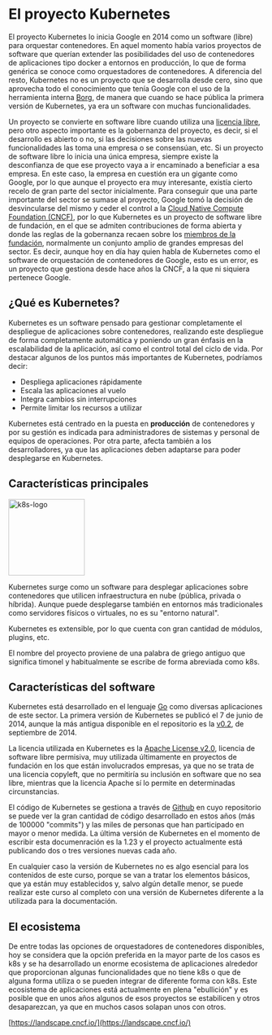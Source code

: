 # El proyecto Kubernetes

El proyecto Kubernetes lo inicia Google en 2014 como un software
(libre) para orquestar contenedores. En aquel momento había varios
proyectos de software que querían extender las posibilidades del uso
de contenedores de aplicaciones tipo docker a entornos en producción,
lo que de forma genérica se conoce como orquestadores de
contenedores. A diferencia del resto, Kubernetes no es un proyecto que
se desarrolla desde cero, sino que aprovecha todo el conocimiento que
tenía Google con el uso de la herramienta interna
[Borg](https://kubernetes.io/blog/2015/04/borg-predecessor-to-kubernetes/),
de manera que cuando se hace pública la primera versión de Kubernetes,
ya era un software con muchas funcionalidades.

Un proyecto se convierte en software libre cuando utiliza una
[licencia libre](https://opensource.org/licenses/category), pero otro
aspecto importante es la gobernanza del proyecto, es decir, si el
desarrollo es abierto o no, si las decisiones sobre las nuevas
funcionalidades las toma una empresa o se consensúan, etc. Si un
proyecto de software libre lo inicia una única empresa, siempre existe
la desconfianza de que ese proyecto vaya a ir encaminado a beneficiar
a esa empresa. En este caso, la empresa en cuestión era un gigante
como Google, por lo que aunque el proyecto era muy interesante,
existía cierto recelo de gran parte del sector inicialmente. Para
conseguir que una parte importante del sector se sumase al proyecto,
Google tomó la decisión de desvincularse del mismo y ceder el control
a la [Cloud Native Compute Foundation (CNCF)](https://www.cncf.io/),
por lo que Kubernetes es un proyecto de software libre de fundación,
en el que se admiten contribuciones de forma abierta y donde las reglas de
la gobernanza recaen sobre los [miembros de la
fundación](https://www.cncf.io/about/members/), normalmente un
conjunto amplio de grandes empresas del sector. Es decir, aunque hoy
en día hay quien habla de Kubernetes como el software de orquestación
de contenedores de Google, esto es un error, es un proyecto que
gestiona desde hace años la CNCF, a la que ni siquiera pertenece
Google.

## ¿Qué es Kubernetes?

Kubernetes es un software pensado para gestionar completamente el
despliegue de aplicaciones sobre contenedores, realizando este
despliegue de forma completamente automática y poniendo un gran
énfasis en la escalabilidad de la aplicación, así como el control
total del ciclo de vida. Por destacar algunos de los puntos más
importantes de Kubernetes, podríamos decir:

* Despliega aplicaciones rápidamente
* Escala las aplicaciones al vuelo
* Integra cambios sin interrupciones
* Permite limitar los recursos a utilizar

Kubernetes está centrado en la puesta en **producción** de
contenedores y por su gestión es indicada para administradores de
sistemas y personal de equipos de operaciones. Por otra parte, afecta también
a los desarrolladores, ya que las aplicaciones deben adaptarse para
poder desplegarse en Kubernetes.

## Características principales

<img src="https://github.com/iesgn/curso_kubernetes_cep/raw/main/modulo1/img/logo.png" alt="k8s-logo" width="150" />

Kubernetes surge como un software para desplegar aplicaciones sobre
contenedores que utilicen infraestructura en nube (pública, privada o
híbrida). Aunque puede desplegarse también en entornos más
tradicionales como servidores físicos o virtuales, no es su "entorno
natural".

Kubernetes es extensible, por lo que cuenta con gran cantidad de
módulos, plugins, etc.

El nombre del proyecto proviene de una palabra de griego antiguo que
significa timonel y habitualmente se escribe de forma abreviada como
k8s.

## Características del software

Kubernetes está desarrollado en el lenguaje [Go](https://golang.org/)
como diversas aplicaciones de este sector. La primera versión de
Kubernetes se publicó el 7 de junio de 2014, aunque la más antigua
disponible en el repositorio es la
[v0.2](https://github.com/kubernetes/kubernetes/releases/tag/v0.2), de
septiembre de 2014.

La licencia utilizada en Kubernetes es la [Apache License
v2.0](https://www.apache.org/licenses/LICENSE-2.0.html), licencia de
software libre permisiva, muy utilizada últimamente en proyectos de
fundación en los que están involucrados empresas, ya que no se trata
de una licencia copyleft, que no permitiría su inclusión en software
que no sea libre, mientras que la licencia Apache sí lo permite en
determinadas circunstancias.

El código de Kubernetes se gestiona a través de
[Github](https://github.com/kubernetes/kubernetes) en cuyo repositorio
se puede ver la gran cantidad de código desarrollado en estos años
(más de 100000 "commits") y las miles de personas que han participado
en mayor o menor medida. La última versión de Kubernetes en el momento
de escribir esta documenración es la 1.23 y el proyecto actualmente
está publicando dos o tres versiones nuevas cada año.

En cualquier caso la versión de Kubernetes no es algo esencial para
los contenidos de este curso, porque se van a tratar los elementos
básicos, que ya están muy establecidos y, salvo algún detalle menor,
se puede realizar este curso al completo con una versión de Kubernetes
diferente a la utilizada para la documentación.

## El ecosistema

De entre todas las opciones de orquestadores de contenedores
disponibles, hoy se considera que la opción preferida en la mayor
parte de los casos es k8s y se ha desarrollado un enorme ecosistema de
aplicaciones alrededor que proporcionan algunas funcionalidades que no
tiene k8s o que de alguna forma utiliza o se pueden integrar de
diferente forma con k8s. Este ecosistema de aplicaciones está
actualmente en plena "ebullición" y es posible que en unos años
algunos de esos proyectos se estabilicen y otros desaparezcan, ya que
en muchos casos solapan unos con otros.

[https://landscape.cncf.io/](https://landscape.cncf.io/)
